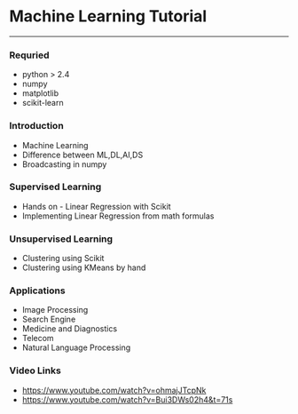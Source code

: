 # Machine Learning Tutorial
---
### Requried
* python > 2.4
* numpy
* matplotlib
* scikit-learn

### Introduction
* Machine Learning
* Difference between ML,DL,AI,DS
* Broadcasting in numpy

### Supervised Learning
* Hands on - Linear Regression with Scikit
* Implementing Linear Regression from math formulas

### Unsupervised Learning
* Clustering using Scikit
* Clustering using KMeans by hand

### Applications
* Image Processing
* Search Engine
* Medicine and Diagnostics
* Telecom
* Natural Language Processing

### Video Links
* https://www.youtube.com/watch?v=ohmajJTcpNk
* https://www.youtube.com/watch?v=Bui3DWs02h4&t=71s